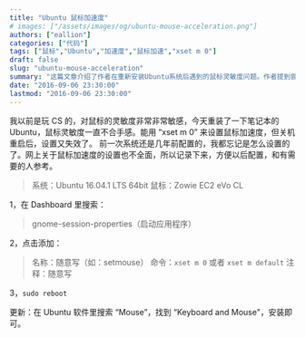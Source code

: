 ```yaml
---
title: "Ubuntu 鼠标加速度"
# images: ["/assets/images/og/ubuntu-mouse-acceleration.png"]
authors: ["eallion"]
categories: ["代码"]
tags: ["鼠标","Ubuntu","加速度","鼠标加速","xset m 0"]
draft: false
slug: "ubuntu-mouse-acceleration"
summary: "这篇文章介绍了作者在重新安装Ubuntu系统后遇到的鼠标灵敏度问题。作者提到尝试使用命令“xset m 0”来调整鼠标加速度，但在关机重启后设置失效。由于网上关于鼠标加速度设置的信息不全面，作者记录下了配置方法并分享给读者，以便日后参考。最后，作者提到在Ubuntu软件中搜索“Mouse”，安装“Keyboard and Mouse”模块可解决此问题。"
date: "2016-09-06 23:30:00"
lastmod: "2016-09-06 23:30:00"
---
```


我以前是玩 CS 的，对鼠标的灵敏度非常非常敏感，今天重装了一下笔记本的 Ubuntu，鼠标灵敏度一直不合手感。能用 “xset m 0” 来设置鼠标加速度，但关机重启后，设置又失效了。
前一次系统还是几年前配置的，我都忘记是怎么设置的了。网上关于鼠标加速度的设置也不全面，所以记录下来，方便以后配置，和有需要的人参考。
> 系统：Ubuntu 16.04.1 LTS 64bit
> 鼠标：Zowie EC2 eVo CL

1，在 Dashboard 里搜索：

> gnome-session-properties（启动应用程序）

2，点击添加：
> 名称：随意写（如：setmouse）
> 命令：`xset m 0` 或者 `xset m default`
> 注释：随意写

3，`sudo reboot`

更新：在 Ubuntu 软件里搜索 “Mouse”，找到 “Keyboard and Mouse"，安装即可。
